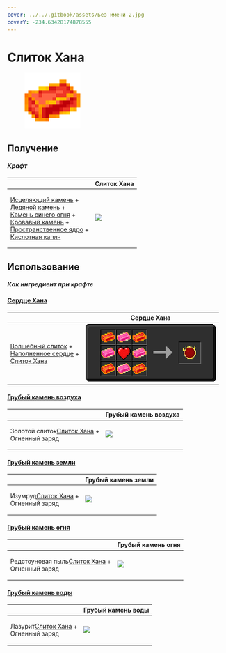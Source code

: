 ```yaml
---
cover: ../../.gitbook/assets/Без имени-2.jpg
coverY: -234.63428174878555
---
```


# Слиток Хана

<figure><img src="../../.gitbook/assets/red_aurum_ingot_128.png" alt=""><figcaption></figcaption></figure>

## Получение

#### _Крафт_

|                                                                                                                                                                                                                                                                                                                     |  Слиток Хана                                     |
| ------------------------------------------------------------------------------------------------------------------------------------------------------------------------------------------------------------------------------------------------------------------------------------------------------------------- | ------------------------------------------------ |
| <p><a href="healing_stone.md">Исцеляющий камень</a> +<br><a href="ice_stone.md">Ледяной камень</a> +<br><a href="bluefire_stone.md">Камень синего огня</a> +<br><a href="bloodgem.md">Кровавый камень</a> +<br><a href="spawner_seeker.md">Пространственное ядро</a> +<br><a href="acid.md">Кислотная капля</a></p> | ![](../../.gitbook/assets/red\_aurum\_ingot.png) |

## Использование

#### _Как ингредиент при крафте_

#### [Сердце Хана](red.md)

|                                                                                                                                                       |  Сердце Хана                       |
| ----------------------------------------------------------------------------------------------------------------------------------------------------- | ---------------------------------- |
| <p><a href="fairy_ingot.md">Волшебный слиток</a> +<br><a href="heart.md">Наполненное сердце</a> +<br><a href="red_aurum_ingot.md">Слиток Хана</a></p> | ![](../../.gitbook/assets/red.png) |

#### [Грубый камень воздуха](crude_air_gem.md)

|                                                                                       |  Грубый камень воздуха                         |
| ------------------------------------------------------------------------------------- | ---------------------------------------------- |
| <p>Золотой слиток<a href="red_aurum_ingot.md">Слиток Хана</a> +<br>Огненный заряд</p> | ![](../../.gitbook/assets/crude\_air\_gem.png) |

#### [Грубый камень земли](crude_earth_gem.md)

|                                                                                |  Грубый камень земли                             |
| ------------------------------------------------------------------------------ | ------------------------------------------------ |
| <p>Изумруд<a href="red_aurum_ingot.md">Слиток Хана</a> +<br>Огненный заряд</p> | ![](../../.gitbook/assets/crude\_earth\_gem.png) |

#### [Грубый камень огня](crude_fire_gem.md)

|                                                                                          |  Грубый камень огня                             |
| ---------------------------------------------------------------------------------------- | ----------------------------------------------- |
| <p>Редстоуновая пыль<a href="red_aurum_ingot.md">Слиток Хана</a> +<br>Огненный заряд</p> | ![](../../.gitbook/assets/crude\_fire\_gem.png) |

#### [Грубый камень воды](crude_water_gem.md)

|                                                                                |  Грубый камень воды                              |
| ------------------------------------------------------------------------------ | ------------------------------------------------ |
| <p>Лазурит<a href="red_aurum_ingot.md">Слиток Хана</a> +<br>Огненный заряд</p> | ![](../../.gitbook/assets/crude\_water\_gem.png) |


